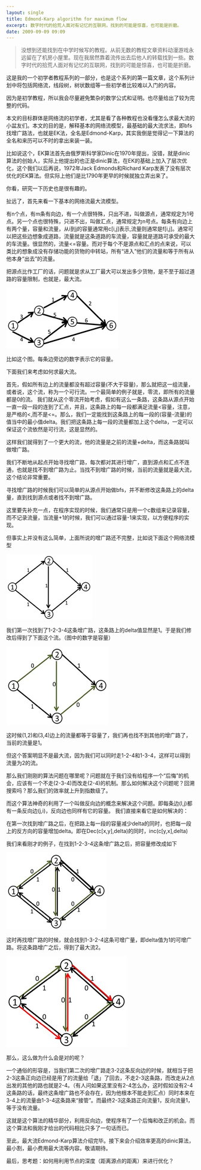 ```yaml
---
layout: single
title: Edmond-Karp algorithm for maximum flow
excerpt: 数字时代的拾荒人面对有记忆的互联网，找到的可能是惊喜，也可能是折磨。
date: 2009-09-09 09:09
---
```


> 没想到还能找到在中学时候写的教程。从前无数的教程文章资料动漫游戏永远留在了机房小屋里。现在我居然靠着流传出去后他人的转载找到一些。数字时代的拾荒人面对有记忆的互联网，找到的可能是惊喜，也可能是折磨。

这是我的一个初学者教程系列的一部分，也是这个系列的第一篇文章，这个系列计划中将包括网络流，线段树，树状数组等一些初学者比较难以入门的内容。

因为是初学教程，所以我会尽量避免繁杂的数学公式和证明。也尽量给出了较为完整的代码。

本文的目标群体是网络流的初学者，尤其是看了各种教程也没看懂怎么求最大流的小盆友们。本文的目的是，解释基本的网络流模型，最基础的最大流求法，即bfs找增广路法，也就是EK法，全名是Edmond-Karp，其实我倒是觉得记一下算法的全名和来历可以不时的拿出来装一装。

比如说这个，EK算法首先由俄罗斯科学家Dinic在1970年提出，没错，就是dinic算法的创始人，实际上他提出的也正是dinic算法，在EK的基础上加入了层次优化，这个我们以后再说，1972年Jack Edmonds和Richard Karp发表了没有层次优化的EK算法。但实际上他们是比1790年更早的时候就独立弄出来了。

你看，研究一下历史也是很有趣的。

扯远了，首先来看一下基本的网络流最大流模型。

有n个点，有m条有向边，有一个点很特殊，只出不进，叫做源点，通常规定为1号点。另一个点也很特殊，只进不出，叫做汇点，通常规定为n号点。每条有向边上有两个量，容量和流量，从i到j的容量通常用c[i,j]表示,流量则通常是f[i,j]。通常可以把这些边想象成道路，流量就是这条道路的车流量，容量就是道路可承受的最大的车流量。很显然的，流量<=容量。而对于每个不是源点和汇点的点来说，可以类比的想象成没有存储功能的货物的中转站，所有“进入”他们的流量和等于所有从他本身“出去”的流量。

把源点比作工厂的话，问题就是求从工厂最大可以发出多少货物，是不至于超过道路的容量限制，也就是，最大流。

<img src="/assets/images/flow-network-basic/1.jpeg">

比如这个图。每条边旁边的数字表示它的容量。

下面我们来考虑如何求最大流。

首先，假如所有边上的流量都没有超过容量(不大于容量)，那么就把这一组流量，或者说，这个流，称为一个可行流。一个最简单的例子就是，零流，即所有的流量都是0的流。 我们就从这个零流开始考虑，假如有这么一条路，这条路从源点开始一直一段一段的连到了汇点，并且，这条路上的每一段都满足流量<容量，注意，是严格的<,而不是<=。那么，我们一定能找到这条路上的每一段的(容量-流量)的值当中的最小值delta。我们把这条路上每一段的流量都加上这个delta，一定可以保证这个流依然是可行流，这是显然的。

这样我们就得到了一个更大的流，他的流量是之前的流量+delta，而这条路就叫做增广路。

我们不断地从起点开始寻找增广路，每次都对其进行增广，直到源点和汇点不连通，也就是找不到增广路为止。当找不到增广路的时候，当前的流量就是最大流，这个结论非常重要。

寻找增广路的时候我们可以简单的从源点开始做bfs，并不断修改这条路上的delta量，直到找到源点或者找不到增广路。

这里要先补充一点，在程序实现的时候，我们通常只是用一个c数组来记录容量，而不记录流量，当流量+1的时候，我们可以通过容量-1来实现，以方便程序的实现。

但事实上并没有这么简单，上面所说的增广路还不完整，比如说下面这个网络流模型

<img src="/assets/images/flow-network-basic/2.jpeg">

我们第一次找到了1-2-3-4这条增广路，这条路上的delta值显然是1。于是我们修改后得到了下面这个流。（图中的数字是容量）

<img src="/assets/images/flow-network-basic/3.jpeg">

这时候(1,2)和(3,4)边上的流量都等于容量了，我们再也找不到其他的增广路了，当前的流量是1。

但这个答案明显不是最大流，因为我们可以同时走1-2-4和1-3-4，这样可以得到流量为2的流。

那么我们刚刚的算法问题在哪里呢？问题就在于我们没有给程序一个“后悔”的机会，应该有一个不走(2-3-4)而改走(2-4)的机制。那么如何解决这个问题呢？回溯搜索吗？那么我们的效率就上升到指数级了。

而这个算法神奇的利用了一个叫做反向边的概念来解决这个问题。即每条边(I,j)都有一条反向边(j,i)，反向边也同样有它的容量。 
我们直接来看它是如何解决的：

在第一次找到增广路之后，在把路上每一段的容量减少delta的同时，也把每一段上的反方向的容量增加delta。即在Dec(c[x,y],delta)的同时，inc(c[y,x],delta)

我们来看刚才的例子，在找到1-2-3-4这条增广路之后，把容量修改成如下

<img src="/assets/images/flow-network-basic/4.jpeg">

这时再找增广路的时候，就会找到1-3-2-4这条可增广量，即delta值为1的可增广路。将这条路增广之后，得到了最大流2。

<img src="/assets/images/flow-network-basic/5.jpeg">

那么，这么做为什么会是对的呢？

一个通俗的形容是，当我们第二次的增广路走3-2这条反向边的时候，就相当于把2-3这条正向边已经是用了的流量给「退」了回去，不走2-3这条路，而改走从2点出发的其他的路也就是2-4。（有人问如果这里没有2-4怎么办，这时假如没有2-4这条路的话，最终这条增广路也不会存在，因为他根本不能走到汇点）同时本来在3-4上的流量由1-3-4这条路来“接管”。而最终2-3这条路正向流量1，反向流量1，等于没有流量。

这就是这个算法的精华部分，利用反向边，使程序有了一个后悔和改正的机会。而这个算法和我刚才给出的代码相比只多了一句话而已。

至此，最大流Edmond-Karp算法介绍完毕。接下来会介绍效率更高的dinic算法，最小割，最小费用最大流等内容。敬请期待。

最后，思考题：如何用利用节点的深度（距离源点的距离）来进行优化？
